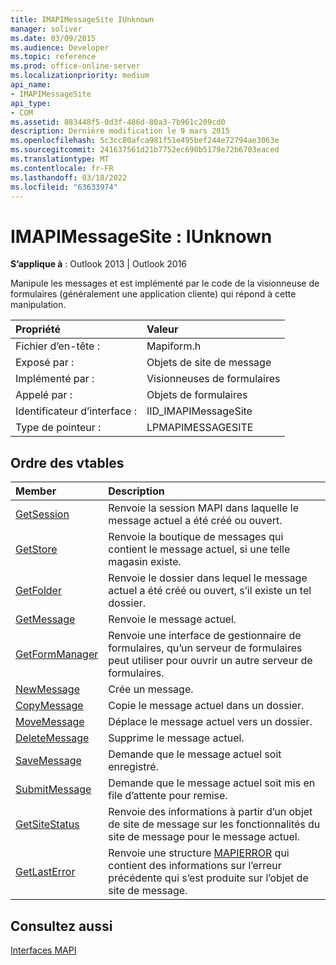 ```yaml
---
title: IMAPIMessageSite IUnknown
manager: soliver
ms.date: 03/09/2015
ms.audience: Developer
ms.topic: reference
ms.prod: office-online-server
ms.localizationpriority: medium
api_name:
- IMAPIMessageSite
api_type:
- COM
ms.assetid: 883448f5-0d3f-486d-80a3-7b961c209cd0
description: Dernière modification le 9 mars 2015
ms.openlocfilehash: 5c3cc80afca981f51e495bef244e72794ae3063e
ms.sourcegitcommit: 241637561d21b7752ec690b5179e72b6703eaced
ms.translationtype: MT
ms.contentlocale: fr-FR
ms.lasthandoff: 03/18/2022
ms.locfileid: "63633974"
---
```

# <a name="imapimessagesite--iunknown"></a>IMAPIMessageSite : IUnknown

  
  
**S’applique à** : Outlook 2013 | Outlook 2016 
  
Manipule les messages et est implémenté par le code de la visionneuse de formulaires (généralement une application cliente) qui répond à cette manipulation.
  
|Propriété |Valeur |
|:-----|:-----|
|Fichier d’en-tête :  <br/> |Mapiform.h  <br/> |
|Exposé par :  <br/> |Objets de site de message  <br/> |
|Implémenté par :  <br/> |Visionneuses de formulaires  <br/> |
|Appelé par :  <br/> |Objets de formulaires  <br/> |
|Identificateur d’interface :  <br/> |IID_IMAPIMessageSite  <br/> |
|Type de pointeur :  <br/> |LPMAPIMESSAGESITE  <br/> |
   
## <a name="vtable-order"></a>Ordre des vtables

|Member | Description |
|:-----|:-----|
|[GetSession](imapimessagesite-getsession.md) <br/> |Renvoie la session MAPI dans laquelle le message actuel a été créé ou ouvert. |
|[GetStore](imapimessagesite-getstore.md) <br/> |Renvoie la boutique de messages qui contient le message actuel, si une telle magasin existe. |
|[GetFolder](imapimessagesite-getfolder.md) <br/> |Renvoie le dossier dans lequel le message actuel a été créé ou ouvert, s’il existe un tel dossier. |
|[GetMessage](imapimessagesite-getmessage.md) <br/> |Renvoie le message actuel. |
|[GetFormManager](imapimessagesite-getformmanager.md) <br/> |Renvoie une interface de gestionnaire de formulaires, qu’un serveur de formulaires peut utiliser pour ouvrir un autre serveur de formulaires. |
|[NewMessage](imapimessagesite-newmessage.md) <br/> |Crée un message. |
|[CopyMessage](imapimessagesite-copymessage.md) <br/> |Copie le message actuel dans un dossier. |
|[MoveMessage](imapimessagesite-movemessage.md) <br/> |Déplace le message actuel vers un dossier. |
|[DeleteMessage](imapimessagesite-deletemessage.md) <br/> |Supprime le message actuel. |
|[SaveMessage](imapimessagesite-savemessage.md) <br/> |Demande que le message actuel soit enregistré. |
|[SubmitMessage](imapimessagesite-submitmessage.md) <br/> |Demande que le message actuel soit mis en file d’attente pour remise. |
|[GetSiteStatus](imapimessagesite-getsitestatus.md) <br/> |Renvoie des informations à partir d’un objet de site de message sur les fonctionnalités du site de message pour le message actuel. |
|[GetLastError](imapimessagesite-getlasterror.md) <br/> |Renvoie une structure [MAPIERROR](mapierror.md) qui contient des informations sur l’erreur précédente qui s’est produite sur l’objet de site de message. |
   
## <a name="see-also"></a>Consultez aussi



[Interfaces MAPI](mapi-interfaces.md)

